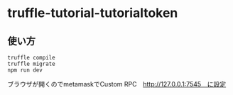 # truffle-tutorial-tutorialtoken

## 使い方 
`truffle compile`  
`truffle migrate`  
`npm run dev`  

ブラウザが開くのでmetamaskでCustom RPC　http://127.0.0.1:7545　に設定  
